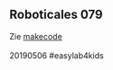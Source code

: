 ## Roboticales 079 <br>
Zie <a href="https://makecode.microbit.org/_4HEEhPdkj7ak" target="_blank">makecode</a> <br>
<br>
20190506 #easylab4kids<br>
<br>